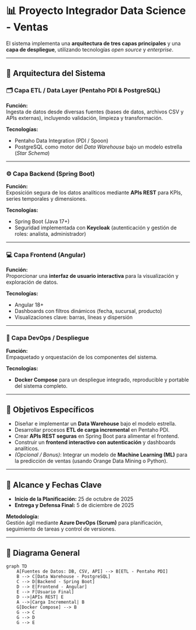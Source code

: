 # 📊 Proyecto Integrador Data Science - Ventas

El sistema implementa una **arquitectura de tres capas principales** y una **capa de despliegue**, utilizando tecnologías *open source* y *enterprise*.

---

## 🧱 Arquitectura del Sistema

### 🗂️ Capa ETL / Data Layer (Pentaho PDI & PostgreSQL)

**Función:**  
Ingesta de datos desde diversas fuentes (bases de datos, archivos CSV y APIs externas), incluyendo validación, limpieza y transformación.

**Tecnologías:**  
- Pentaho Data Integration (PDI / Spoon)  
- PostgreSQL como motor del *Data Warehouse* bajo un modelo estrella (*Star Schema*)

---

### ⚙️ Capa Backend (Spring Boot)

**Función:**  
Exposición segura de los datos analíticos mediante **APIs REST** para KPIs, series temporales y dimensiones.

**Tecnologías:**  
- Spring Boot (Java 17+)  
- Seguridad implementada con **Keycloak** (autenticación y gestión de roles: analista, administrador)

---

### 💻 Capa Frontend (Angular)

**Función:**  
Proporcionar una **interfaz de usuario interactiva** para la visualización y exploración de datos.

**Tecnologías:**  
- Angular 18+  
- Dashboards con filtros dinámicos (fecha, sucursal, producto)  
- Visualizaciones clave: barras, líneas y dispersión

---

### 🐳 Capa DevOps / Despliegue

**Función:**  
Empaquetado y orquestación de los componentes del sistema.

**Tecnologías:**  
- **Docker Compose** para un despliegue integrado, reproducible y portable del sistema completo.

---

## 🎯 Objetivos Específicos

- Diseñar e implementar un **Data Warehouse** bajo el modelo estrella.  
- Desarrollar procesos **ETL de carga incremental** en Pentaho PDI.  
- Crear **APIs REST seguras** en Spring Boot para alimentar el frontend.  
- Construir un **frontend interactivo con autenticación** y dashboards analíticos.  
- *(Opcional / Bonus)*: Integrar un modelo de **Machine Learning (ML)** para la predicción de ventas (usando Orange Data Mining o Python).

---

## 📅 Alcance y Fechas Clave

- **Inicio de la Planificación:** 25 de octubre de 2025  
- **Entrega y Defensa Final:** 5 de diciembre de 2025  

**Metodología:**  
Gestión ágil mediante **Azure DevOps (Scrum)** para planificación, seguimiento de tareas y control de versiones.

---

## 🧩 Diagrama General

```mermaid
graph TD
    A[Fuentes de Datos: DB, CSV, API] --> B[ETL - Pentaho PDI]
    B --> C[Data Warehouse - PostgreSQL]
    C --> D[Backend - Spring Boot]
    D --> E[Frontend - Angular]
    E --> F[Usuario Final]
    D -->|APIs REST| E
    A -->|Carga Incremental| B
    G[Docker Compose] --> B
    G --> C
    G --> D
    G --> E
